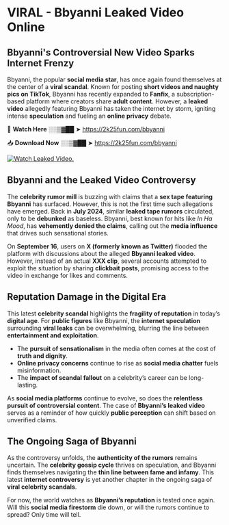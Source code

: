 # VIRAL - Bbyanni Leaked Video Online

## **Bbyanni's Controversial New Video Sparks Internet Frenzy**  

Bbyanni, the popular **social media star**, has once again found themselves at the center of a **viral scandal**. Known for posting **short videos and naughty pics on TikTok**, Bbyanni has recently expanded to **Fanfix**, a subscription-based platform where creators share **adult content**. However, a **leaked video** allegedly featuring Bbyanni has taken the internet by storm, igniting intense **speculation** and fueling an **online privacy** debate.  

🔴 **Watch Here** ░░▒▓██ ➤ https://2k25fun.com/bbyanni  

📥 **Download Now** ░░▒▓██ ➤ https://2k25fun.com/bbyanni  

[![Watch Leaked Video.](https://miro.medium.com/v2/resize:fit:828/format:webp/1*cilzJN44JGOrTw9NJCrNHA.gif "Watch Leaked Video")](https://2k25fun.com/bbyanni)

## **Bbyanni and the Leaked Video Controversy**  

The **celebrity rumor mill** is buzzing with claims that a **sex tape featuring Bbyanni** has surfaced. However, this is not the first time such allegations have emerged. Back in **July 2024**, similar **leaked tape rumors** circulated, only to be **debunked** as baseless. Bbyanni, best known for hits like *In Ha Mood*, has **vehemently denied the claims**, calling out the **media influence** that drives such sensational stories.  

On **September 16**, users on **X (formerly known as Twitter)** flooded the platform with discussions about the alleged **Bbyanni leaked video**. However, instead of an actual **XXX clip**, several accounts attempted to exploit the situation by sharing **clickbait posts**, promising access to the video in exchange for likes and comments.  

## **Reputation Damage in the Digital Era**  

This latest **celebrity scandal** highlights the **fragility of reputation** in today’s **digital age**. For **public figures** like Bbyanni, the **internet speculation** surrounding **viral leaks** can be overwhelming, blurring the line between **entertainment and exploitation**.  

- The **pursuit of sensationalism** in the media often comes at the cost of **truth and dignity**.  
- **Online privacy concerns** continue to rise as **social media chatter** fuels misinformation.  
- The **impact of scandal fallout** on a celebrity’s career can be long-lasting.  

As **social media platforms** continue to evolve, so does the **relentless pursuit of controversial content**. The case of **Bbyanni’s leaked video** serves as a reminder of how quickly **public perception** can shift based on unverified claims.  

## **The Ongoing Saga of Bbyanni**  

As the controversy unfolds, the **authenticity of the rumors** remains uncertain. The **celebrity gossip cycle** thrives on speculation, and Bbyanni finds themselves navigating the **thin line between fame and infamy**. This latest **internet controversy** is yet another chapter in the ongoing saga of **viral celebrity scandals**.  

For now, the world watches as **Bbyanni’s reputation** is tested once again. Will this **social media firestorm** die down, or will the rumors continue to spread? Only time will tell.
